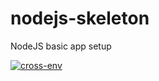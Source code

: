 # nodejs-skeleton
NodeJS basic app setup

[![cross-env](https://badge.fury.io/js/cross-env.svg)](https://badge.fury.io/js/cross-env)

